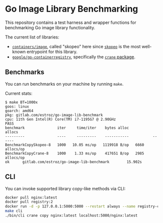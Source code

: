 # Go Image Library Benchmarking

This repository contains a test harness and wrapper functions for benchmarking Go image library functionality.

The current list of libraries:
- [`containers/image`](https://github.com/containers/image), called "skopeo" here
 since [`skopeo`](https://github.com/containers/skopeo) is the most well-known entrypoint for this library.
- [`google/go-containerregistry`](https://github.com/google/go-containerregistry),
specifically the [`crane` package](https://github.com/google/go-containerregistry/tree/master/pkg/crane).

## Benchmarks

You can run benchmarks on your machine by running `make`.

Current stats:

```console
$ make BT=1000x
goos: linux
goarch: amd64
pkg: gitlab.com/estroz/go-image-lib-benchmark
cpu: 11th Gen Intel(R) Core(TM) i7-1195G7 @ 2.90GHz
PASS
benchmark               iter     time/iter    bytes alloc           allocs
---------               ----     ---------    -----------           ------
BenchmarkCopySkopeo-8   1000   10.05 ms/op   1119918 B/op   6660 allocs/op
BenchmarkCopyCrane-8    1000    1.33 ms/op    417651 B/op   2985 allocs/op
ok      gitlab.com/estroz/go-image-lib-benchmark        15.902s
```

## CLI

You can invoke supported library copy-like methods via CLI:

```sh
docker pull nginx:latest
docker pull registry:2
docker run -d -p 127.0.0.1:5000:5000 --restart always --name registry-crane registry:2
make cli
./bin/cli crane copy nginx:latest localhost:5000/nginx:latest
```
